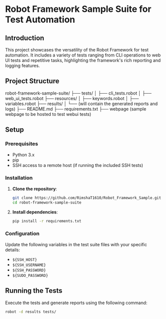 # Robot Framework Sample Suite for Test Automation

## Introduction

This project showcases the versatility of the Robot Framework for test automation. It includes a variety of tests ranging from CLI operations to web UI tests and repetitive tasks, highlighting the framework's rich reporting and logging features.

## Project Structure

robot-framework-sample-suite/
├── tests/
│ ├── cli_tests.robot
│ ├── web_ui_tests.robot
├── resources/
│ ├── keywords.robot
│ ├── variables.robot
├── results/
│ └── (will contain the generated reports and logs)
├── README.md
├── requirements.txt
├── webpage (sample webpage to be hosted to test webui tests)


## Setup

### Prerequisites

- Python 3.x
- pip
- SSH access to a remote host (if running the included SSH tests)

### Installation

1. **Clone the repository**:

    ```bash
    git clone https://github.com/RimshaT1610/Robot_Framework_Sample.git
    cd robot-framework-sample-suite
    ```

2. **Install dependencies**:

    ```bash
    pip install -r requirements.txt
    ```

### Configuration

Update the following variables in the test suite files with your specific details:

- `${SSH_HOST}`
- `${SSH_USERNAME}`
- `${SSH_PASSWORD}`
- `${SUDO_PASSWORD}`

## Running the Tests

Execute the tests and generate reports using the following command:

```bash
robot -d results tests/
